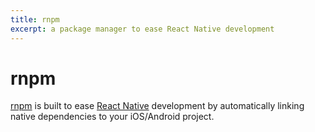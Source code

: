 ```yaml
---
title: rnpm
excerpt: a package manager to ease React Native development
---
```


# rnpm

[rnpm](https://github.com/rnpm/rnpm) is built to ease [React Native](/_glossary/REACT.md#react-native) development by automatically linking native dependencies to your iOS/Android project.